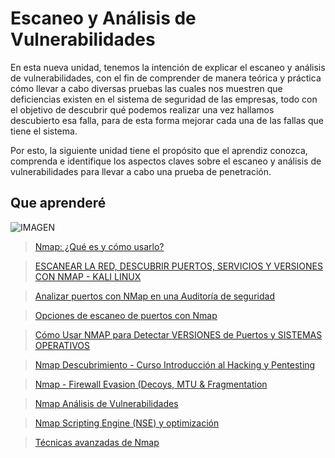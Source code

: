 # Escaneo y Análisis de Vulnerabilidades

En esta nueva unidad, tenemos la intención de explicar el escaneo y análisis de vulnerabilidades, con el fin de comprender de manera teórica y práctica cómo llevar a cabo diversas pruebas las cuales nos muestren que deficiencias existen en el sistema de seguridad de las empresas, todo con el objetivo de descubrir qué podemos realizar una vez hallamos descubierto esa falla, para de esta forma mejorar cada una de las fallas que tiene el sistema.

Por esto, la siguiente unidad tiene el propósito que el aprendiz conozca, comprenda e identifique los aspectos claves sobre el escaneo y análisis de vulnerabilidades para llevar a cabo una prueba de penetración.

## Que aprenderé

![IMAGEN](https://github.com/Crap89/CIBERSEGURIDAD/assets/122302639/47fc5562-cd56-47de-abee-3313f466a88b)


> [Nmap: ¿Qué es y cómo usarlo?](https://www.youtube.com/watch?v=4Zn6qgqxmWY&t=17s)


> [ESCANEAR LA RED, DESCUBRIR PUERTOS, SERVICIOS Y VERSIONES CON NMAP - KALI LINUX](https://www.youtube.com/watch?v=m_0E6aBeuQU&t=671s)

> [Analizar puertos con NMap en una Auditoría de seguridad](https://www.youtube.com/watch?v=c2-47gWhAMg&t=1040s)

> [Opciones de escaneo de puertos con Nmap](https://www.youtube.com/watch?v=-AivhQL_82E&t=231s)

> [Cómo Usar NMAP para Detectar VERSIONES de Puertos y SISTEMAS OPERATIVOS](https://www.youtube.com/watch?v=kpgsnS42WXk&t=43s)

> [Nmap Descubrimiento - Curso Introducción al Hacking y Pentesting](https://www.youtube.com/watch?v=i_9Rc3xGXKM&t=9s)

> [Nmap - Firewall Evasion (Decoys, MTU & Fragmentation](https://www.youtube.com/watch?v=NfLdXre3Rws&t=44s)

> [Nmap Análisis de Vulnerabilidades](https://www.youtube.com/watch?v=r53oZKkyhRk&t=14s)

> [Nmap Scripting Engine (NSE) y optimización](https://www.youtube.com/watch?v=CTmLLHGbvPs&t=23s)

> [Técnicas avanzadas de Nmap](https://www.youtube.com/watch?v=HrtFDEE-epA&t=25s)


